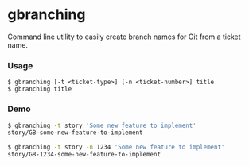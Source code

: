 # gbranching
Command line utility to easily create branch names for Git from a ticket name. 

### Usage
```text
$ gbranching [-t <ticket-type>] [-n <ticket-number>] title
$ gbranching title 
```

### Demo
```bash
$ gbranching -t story 'Some new feature to implement'
story/GB-some-new-feature-to-implement

$ gbranching -t story -n 1234 'Some new feature to implement'
story/GB-1234-some-new-feature-to-implement
```

